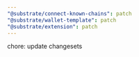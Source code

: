 ```yaml
---
"@substrate/connect-known-chains": patch
"@substrate/wallet-template": patch
"@substrate/extension": patch
---
```


chore: update changesets
